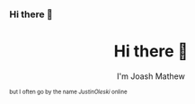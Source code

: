 ### Hi there 👋
<h1 align="center">Hi there 👋</h1>
<p align="center">I'm Joash Mathew</p>
<sub><sup>but I often go by the name <em>JustinOleski</em> online</sup></sub>
<!--
**JustinOleskii/JustinOleskii** is a ✨ _special_ ✨ repository because its `README.md` (this file) appears on your GitHub profile.

Here are some ideas to get you started:

- 🔭 I’m currently working on ...
- 🌱 I’m currently learning ...
- 👯 I’m looking to collaborate on ...
- 🤔 I’m looking for help with ...
- 💬 Ask me about ...
- 📫 How to reach me: ...
- 😄 Pronouns: ...
- ⚡ Fun fact: ...
-->

